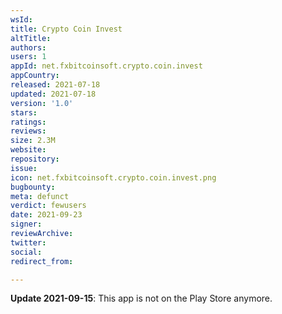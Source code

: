 ```yaml
---
wsId: 
title: Crypto Coin Invest
altTitle: 
authors: 
users: 1
appId: net.fxbitcoinsoft.crypto.coin.invest
appCountry: 
released: 2021-07-18
updated: 2021-07-18
version: '1.0'
stars: 
ratings: 
reviews: 
size: 2.3M
website: 
repository: 
issue: 
icon: net.fxbitcoinsoft.crypto.coin.invest.png
bugbounty: 
meta: defunct
verdict: fewusers
date: 2021-09-23
signer: 
reviewArchive: 
twitter: 
social: 
redirect_from: 

---
```


**Update 2021-09-15**: This app is not on the Play Store anymore.
